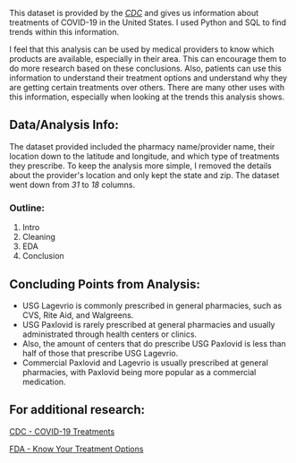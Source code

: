 This dataset is provided by the *[CDC](https://healthdata.gov/ASPR/COVID-19-Treatments/xkzp-zhs7/about_data)* and gives us information about treatments of COVID-19 in the United States. I used Python and SQL to find trends within this information. 

I feel that this analysis can be used by medical providers to know which products are available, especially in their area. This can encourage them to do more research based on these conclusions. Also, patients can use this information to understand their treatment options and understand why they are getting certain treatments over others. There are many other uses with this information, especially when looking at the trends this analysis shows.

## Data/Analysis Info:
The dataset provided included the pharmacy name/provider name, their location down to the latitude and longitude, and which type of treatments they prescribe. To keep the analysis more simple, I removed the details about the provider's location and only kept the state and zip. The dataset went down from *31* to *18* columns.

### Outline:
1. Intro
2. Cleaning
3. EDA
4. Conclusion

## Concluding Points from Analysis:

- USG Lagevrio is commonly prescribed in general pharmacies, such as CVS, Rite Aid, and Walgreens.
- USG Paxlovid is rarely prescribed at general pharmacies and usually administrated through health centers or clinics.
- Also, the amount of centers that do prescribe USG Paxlovid is less than half of those that prescribe USG Lagevrio.
- Commercial Paxlovid and Lagevrio is usually prescribed at general pharmacies, with Paxlovid being more popular as a commercial medication.

## For additional research:
[CDC - COVID-19 Treatments](https://www.cdc.gov/covid/treatment/index.html) 

[FDA - Know Your Treatment Options](https://www.fda.gov/consumers/consumer-updates/know-your-treatment-options-covid-19)
